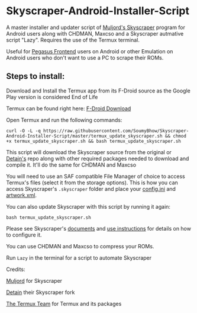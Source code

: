 # Skyscraper-Android-Installer-Script
A master installer and updater script of [Muljord's Skyscraper](https://github.com/muldjord/skyscraper) program for Android users along with CHDMAN, Maxcso and a Skyscraper autmative script "Lazy". Requires the use of the Termux terminal.

Useful for [Pegasus Frontend](https://github.com/mmatyas/pegasus-frontend) users on Android or other Emulation on Android users who don't want to use a PC to scrape their ROMs.

## Steps to install:
Download and Install the Termux app from its F-Droid source as the Google Play version is considered End of Life

Termux can be found right here: [F-Droid Download](https://f-droid.org/en/packages/com.termux/)

Open Termux and run the following commands:

```
curl -O -L -q https://raw.githubusercontent.com/SoumyBhow/Skyscraper-Android-Installer-Script/master/termux_update_skyscraper.sh && chmod +x termux_update_skyscraper.sh && bash termux_update_skyscraper.sh
```
This script will download the Skyscraper source from the original or [Detain's](https://github.com/detain/skyscraper) repo along with other required packages needed to download and compile it. It'll do the same for CHDMAN and Maxcso


You will need to use an SAF compatible File Manager of choice to access Termux's files (select it from the storage options). This is how you can access Skyscraper's `.skyscraper` folder and place your [config.ini](https://github.com/muldjord/skyscraper/blob/master/docs/CONFIGINI.md) and [artwork.xml](https://github.com/muldjord/skyscraper/blob/master/docs/ARTWORK.md).

You can also update Skyscraper with this script by running it again:
```
bash termux_update_skyscraper.sh
```
 Please see Skyscraper's [documents](https://github.com/muldjord/skyscraper/tree/master/docs) and [use instructions](https://github.com/muldjord/skyscraper#how-to-use-skyscraper) for details on how to configure it. 
 
 You can use CHDMAN and Maxcso to compress your ROMs.

 Run ```Lazy``` in the terminal for a script to automate Skyscraper

 Credits:
 
 [Muljord](https://github.com/muldjord/) for Skyscraper

 [Detain](https://github.com/detain/skyscraper) their Skyscraper fork

 [The Termux Team](https://github.com/termux) for Termux and its packages
